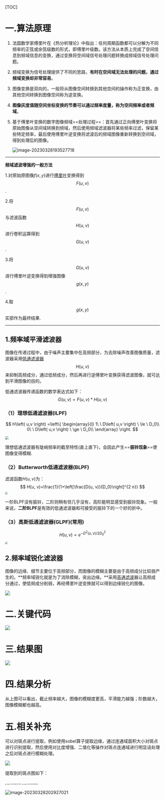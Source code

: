 [TOC]



# 一.算法原理

1. 法国数学家傅里叶在《热分析理论》中指出：任何周期函数都可以分解为不同频率的正弦或余弦级数的形式，即傅里叶级数。该方法从本质上完成了空间信息到频域信息的变换，通过变换将空间域信号处理问题转换成频域信号处理问题。

2. 频域变换为信号处理提供了不同的思路，**有时在空间域无法处理的问题，通过频域变换却非常容易**。

3. 图像变换是双向的，一般将从图像空间转换到其他空间的操作称为正变换，由其他空间转换到图像空间称为逆变换。

4. **图像灰度值随空间坐标变换的节奏可以通过频率度量，称为空间频率或者频域**。

5. 基于傅里叶变换的数字图像频域==处理过程==：首先通过正向傅里叶变换将原始图像从空间域转换到频域，然后使用频域滤波器将某些频率过滤，保留某些特定频率，最后使用傅里叶逆变换将滤波后的频域图像重新转换到空间域，得到处理后的图像。

    ![image-20230328193527718](https://gitee.com/kieran0625/drawing-bed/raw/master/img/image-20230328193527718.png)

------

**频域滤波增强的一般方法**

1.对原始原图像$f(x,y)$进行[傅里叶](https://so.csdn.net/so/search?q=傅里叶&spm=1001.2101.3001.7020)变换得到$$F(u,v)$$.

2.将$$F(u,v)$$与滤波函数$$H(u,v)$$进行卷积运算得到$$G(u,v)$$.

3.将$$G(u,v)$$进行傅里叶逆变换得到增强图像$$g(x,y)$$.

4.取$$g(x,y)$$实部作为最终结果.

------

## 1.频率域平滑滤波器

图像在传递过程中，由于噪声主要集中在高频部分，为去除噪声改善图像质量，滤波器采用[低通滤波器](https://so.csdn.net/so/search?q=低通滤波器&spm=1001.2101.3001.7020)$$H(u,v)$$来抑制高频成分，通过低频成分，然后再进行逆傅里叶变换获得滤波图像，就可达到平滑图像的目的。

低通滤波器传递函数的数学表达式如下：
$$
G(u,v)=F(u,v)*H(u,v)
$$

### （1）理想低通滤波器(ILPF)

$$
H\left( u,v \right) =\left\{ \begin{array}{l}
	1\ \ D\left( u,v \right) \ \le \ D_0\\
	0\ \ D\left( u,v \right) \ \ge \ D_0\\
\end{array} \right.
$$

<img src="https://img-blog.csdnimg.cn/20201120192604835.png?x-oss-process=image/watermark,type_ZmFuZ3poZW5naGVpdGk,shadow_10,text_aHR0cHM6Ly9ibG9nLmNzZG4ubmV0L1NldmVuX1dXVw==,size_16,color_FFFFFF,t_70#pic_center" style="zoom: 67%;" />

理想低通滤波器有陡峭频率的截至特性(直上直下)，会因此产生==**振铃现象**==使图像变得模糊.

### （2）Butterworth低通滤波器(BLPF)

滤波函数$H(u,v)$为：
$$
H(u, v)=\frac{1}{1+\left[\frac{D(u, v)}{D_0}\right]^{2 n}}
$$
<img src="https://gitee.com/kieran0625/drawing-bed/raw/master/img/butterworth滤波.jpg" style="zoom: 49%;" />

一阶BLPF没有振铃，二阶则稍有但几乎没有，高阶能明显感受到振铃现象。一般来说，**二阶BLPF**是有效的低通滤波器和可接受的振铃下的一个好的折中。

### （3）高斯低通滤波器(GLPF)(常用)

$$
H(u, v)=e^{-D^2(u, v) / 2 D_0^2}
$$

<img src="https://img-blog.csdnimg.cn/20201120223227965.png?x-oss-process=image/watermark,type_ZmFuZ3poZW5naGVpdGk,shadow_10,text_aHR0cHM6Ly9ibG9nLmNzZG4ubmV0L1NldmVuX1dXVw==,size_16,color_FFFF0F,t_70#pic_center" style="zoom:50%;" />

## 2.频率域锐化滤波器

图像的边缘、细节主要位于高频部分，而图像的模糊主要是由于高频成分比较弱产生的。**频率域锐化就是为了消除模糊，突出边缘。**采用[高通滤波](https://so.csdn.net/so/search?q=高通滤波&spm=1001.2101.3001.7020)器让高频成分通过，使低频成分削弱，再经傅里叶逆变换就可以得到边缘锐化的图像。

![](https://gitee.com/kieran0625/drawing-bed/raw/master/img/高通滤波器.jpg)

# 二.关键代码

![](https://gitee.com/kieran0625/drawing-bed/raw/master/img/butterworth滤波.png)

# 三.结果图

![](C:/Users/kieran/Desktop/%E9%A1%B9%E7%9B%AE%E4%BB%A3%E7%A0%81/Computer-vision/%E9%94%90%E5%8C%96%E6%BB%A4%E6%B3%A2/%E7%BE%8E%E9%A2%9C/%E7%BB%93%E6%9E%9C.png)

# 四.结果分析

从上图可以看出，截止频率越大，图像的模糊度更高，平滑能力越强；阶数越大，图像模糊都也越高。

# 五.相关补充

可以对斑点进行提取，例如使用sobel算子提取边缘，通过连通域面积大小对斑点进行识别提取，然后使用对比度增强、二值化等操作对斑点连通域进行明显话处理之后对斑点进行模糊处理。

![](https://gitee.com/kieran0625/drawing-bed/raw/master/img/自动化提取.png)

提取到的斑点图如下：

<img src="https://gitee.com/kieran0625/drawing-bed/raw/master/img/image-20230328202747188.png" alt="image-20230328202747188" style="zoom:25%;" /> <img src="https://gitee.com/kieran0625/drawing-bed/raw/master/img/image-20230328202849847.png" alt="image-20230328202849847" style="zoom:25%;" />

![image-20230328202927021](https://gitee.com/kieran0625/drawing-bed/raw/master/img/image-20230328202927021.png)
